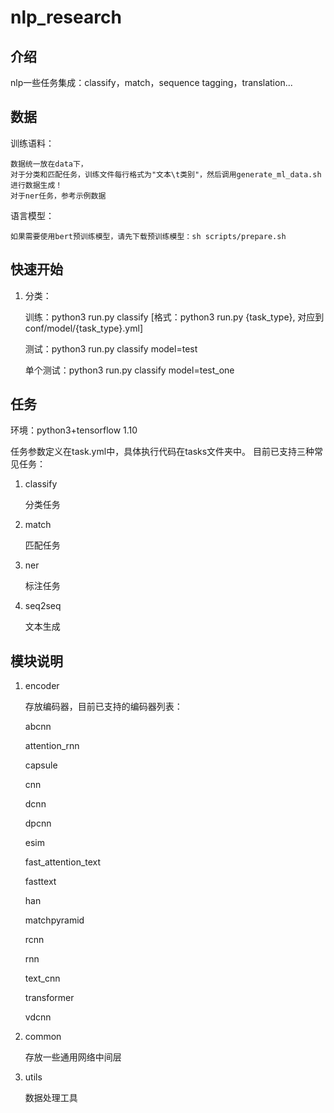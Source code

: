 # nlp_research


## 介绍
nlp一些任务集成：classify，match，sequence tagging，translation...

## 数据
训练语料：
    

    数据统一放在data下，
    对于分类和匹配任务，训练文件每行格式为"文本\t类别"，然后调用generate_ml_data.sh进行数据生成！
    对于ner任务，参考示例数据
  
语言模型：

    如果需要使用bert预训练模型，请先下载预训练模型：sh scripts/prepare.sh
  
## 快速开始


1. 分类：
  
    训练：python3 run.py classify [格式：python3 run.py {task_type}, 对应到conf/model/{task_type}.yml]

    测试：python3 run.py classify model=test

    单个测试：python3 run.py classify model=test_one



## 任务
环境：python3+tensorflow 1.10

任务参数定义在task.yml中，具体执行代码在tasks文件夹中。
目前已支持三种常见任务：

1. classify

    分类任务

2. match

    匹配任务

3. ner

    标注任务

4. seq2seq

    文本生成

## 模块说明

1. encoder

    存放编码器，目前已支持的编码器列表：
    
    abcnn
    
    attention_rnn
    
    capsule
    
    cnn
    
    dcnn
    
    dpcnn
    
    esim
    
    fast_attention_text
    
    fasttext
    
    han
    
    matchpyramid
    
    rcnn
    
    rnn
    
    text_cnn
    
    transformer
    
    vdcnn
    

2. common

    存放一些通用网络中间层

3. utils

    数据处理工具

